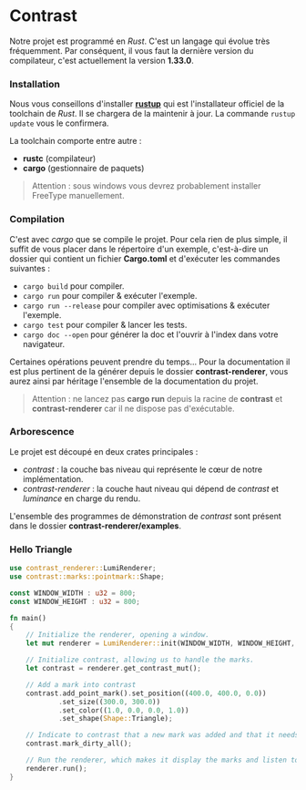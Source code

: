 # Contrast

[//]: # (Contrast is a Rust crate developed as part of the Bordeaux computer science Master.)

Notre projet est programmé en *Rust*. C'est un langage qui évolue très fréquemment.
Par conséquent, il vous faut la dernière version du compilateur, c'est actuellement la
version **1.33.0**.


### Installation
Nous vous conseillons d'installer [**rustup**](https://rustup.rs/) qui est l'installateur
officiel de la toolchain de *Rust*. Il se chargera de la maintenir à jour.
La commande ```rustup update``` vous le confirmera.

La toolchain comporte entre autre :
* **rustc** (compilateur)
* **cargo** (gestionnaire de paquets)

> Attention : sous windows vous devrez probablement installer FreeType manuellement.

### Compilation
C'est avec *cargo* que se compile le projet. Pour cela rien de plus simple, il suffit de vous
placer dans le répertoire d'un exemple, c'est-à-dire un dossier qui contient un fichier **Cargo.toml**
et d'exécuter les commandes suivantes :
* ```cargo build``` pour compiler.
* ```cargo run``` pour compiler & exécuter l'exemple.
* ```cargo run --release``` pour compiler avec optimisations & exécuter l'exemple.
* ```cargo test``` pour compiler & lancer les tests.
* ```cargo doc --open``` pour générer la doc et l'ouvrir à l'index dans votre navigateur.

Certaines opérations peuvent prendre du temps...
Pour la documentation il est plus pertinent de la générer depuis le dossier **contrast-renderer**, vous aurez ainsi par héritage l'ensemble de la documentation du projet.
> Attention : ne lancez pas **cargo run** depuis la racine de **contrast** et **contrast-renderer** car il ne dispose pas d'exécutable.

### Arborescence

Le projet est découpé en deux crates principales :
* *contrast* : la couche bas niveau qui représente le cœur de notre implémentation.
* *contrast-renderer* : la couche haut niveau qui dépend de *contrast* et *luminance* en charge du rendu.

L'ensemble des programmes de démonstration de *contrast* sont présent dans le dossier **contrast-renderer/examples**.

### Hello Triangle

```rust
use contrast_renderer::LumiRenderer;
use contrast::marks::pointmark::Shape;

const WINDOW_WIDTH : u32 = 800;
const WINDOW_HEIGHT : u32 = 800;

fn main()
{
    // Initialize the renderer, opening a window.
    let mut renderer = LumiRenderer::init(WINDOW_WIDTH, WINDOW_HEIGHT, "Hello, world!");

    // Initialize contrast, allowing us to handle the marks.
    let contrast = renderer.get_contrast_mut();

    // Add a mark into contrast
    contrast.add_point_mark().set_position((400.0, 400.0, 0.0))
            .set_size((300.0, 300.0))
            .set_color((1.0, 0.0, 0.0, 1.0))
            .set_shape(Shape::Triangle);

    // Indicate to contrast that a new mark was added and that it needs to refresh.
    contrast.mark_dirty_all();

    // Run the renderer, which makes it display the marks and listen to devices events.
    renderer.run();
}
```
